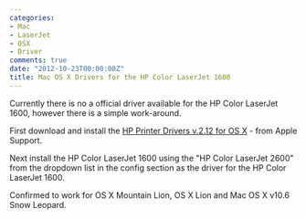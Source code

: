 ```yaml
---
categories:
- Mac
- LaserJet
- OSX
- Driver
comments: true
date: "2012-10-23T00:00:00Z"
title: Mac OS X Drivers for the HP Color LaserJet 1600
---
```


Currently there is no a official driver available for the HP Color LaserJet 1600, however there is a simple work-around.

First download and install the [HP Printer Drivers v.2.12 for OS X](https://support.apple.com/kb/DL907) - from Apple Support.

Next install the HP Color LaserJet 1600 using the "HP Color LaserJet 2600" from the dropdown list in the config section as the driver for the HP Color LaserJet 1600.

Confirmed to work for OS X Mountain Lion, OS X Lion and Mac OS X v10.6 Snow Leopard.
